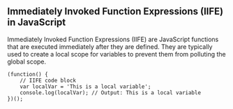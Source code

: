 ## Immediately Invoked Function Expressions (IIFE) in JavaScript
Immediately Invoked Function Expressions (IIFE) are JavaScript functions that are executed immediately after they are defined. They are typically used to create a local scope for variables to prevent them from polluting the global scope.

```
(function() {
	// IIFE code block
	var localVar = 'This is a local variable';
	console.log(localVar); // Output: This is a local variable
})();
```